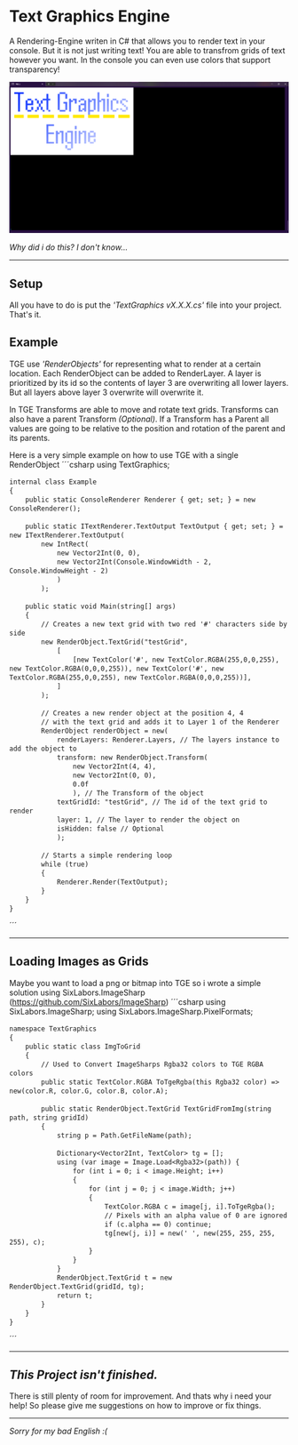

# Text Graphics Engine
A Rendering-Engine writen in C# that allows you to render text in your console.
But it is not just writing text! You are able to transfrom grids of text however you want.
In the console you can even use colors that support transparency!

![Example Image inside the Console](https://github.com/Mathias2246/Text-Graphics-Engine/blob/master/example.png)

*Why did i do this? I don't know...*

***
## Setup
All you have to do is put the *'TextGraphics vX.X.X.cs'* file into your project.
That's it.

## Example
TGE use *'RenderObjects'* for representing what to render at a certain location.
Each RenderObject can be added to RenderLayer.
A layer is prioritized by its id so the contents of layer 3 are overwriting all lower layers.
But all layers above layer 3 overwrite will overwrite it.

In TGE Transforms are able to move and rotate text grids.
Transforms can also have a parent Transform *(Optional)*.
If a Transform has a Parent all values are going to be relative to the position and rotation
of the parent and its parents.

Here is a very simple example on how to use TGE with a single RenderObject
´´´csharp
    using TextGraphics;
    
    internal class Example
    {
	    public static ConsoleRenderer Renderer { get; set; } = new ConsoleRenderer();

	    public static ITextRenderer.TextOutput TextOutput { get; set; } = new ITextRenderer.TextOutput(
	        new IntRect(
	            new Vector2Int(0, 0),
	            new Vector2Int(Console.WindowWidth - 2, Console.WindowHeight - 2)
	            )
	        );

	    public static void Main(string[] args)
	    {
	        // Creates a new text grid with two red '#' characters side by side
	        new RenderObject.TextGrid("testGrid", 
	            [
	                [new TextColor('#', new TextColor.RGBA(255,0,0,255), new TextColor.RGBA(0,0,0,255)), new TextColor('#', new TextColor.RGBA(255,0,0,255), new TextColor.RGBA(0,0,0,255))],
	            ]
	        );

	        // Creates a new render object at the position 4, 4
	        // with the text grid and adds it to Layer 1 of the Renderer
	        RenderObject renderObject = new(
	            renderLayers: Renderer.Layers, // The layers instance to add the object to
	            transform: new RenderObject.Transform(
	                new Vector2Int(4, 4),
	                new Vector2Int(0, 0),
	                0.0f
	                ), // The Transform of the object
	            textGridId: "testGrid", // The id of the text grid to render
	            layer: 1, // The layer to render the object on
	            isHidden: false // Optional
	            );

	        // Starts a simple rendering loop
	        while (true)
	        {
	            Renderer.Render(TextOutput);
	        }
	    }
    }
´´´
***
## Loading Images as Grids
Maybe you want to load a png or bitmap into TGE so i wrote a simple solution using SixLabors.ImageSharp (https://github.com/SixLabors/ImageSharp)
´´´csharp
    using SixLabors.ImageSharp;
    using SixLabors.ImageSharp.PixelFormats;
    
    namespace TextGraphics
    {
        public static class ImgToGrid
        {
	        // Used to Convert ImageSharps Rgba32 colors to TGE RGBA colors
            public static TextColor.RGBA ToTgeRgba(this Rgba32 color) => new(color.R, color.G, color.B, color.A);
    
            public static RenderObject.TextGrid TextGridFromImg(string path, string gridId)
            {
                string p = Path.GetFileName(path);
    
                Dictionary<Vector2Int, TextColor> tg = [];
                using (var image = Image.Load<Rgba32>(path)) {
                    for (int i = 0; i < image.Height; i++)
                    {
                        for (int j = 0; j < image.Width; j++)
                        {
                            TextColor.RGBA c = image[j, i].ToTgeRgba();
                            // Pixels with an alpha value of 0 are ignored
                            if (c.alpha == 0) continue;
                            tg[new(j, i)] = new(' ', new(255, 255, 255, 255), c);
                        }
                    }
                }
                RenderObject.TextGrid t = new RenderObject.TextGrid(gridId, tg);
                return t;
            }
        }
    }
´´´

***


## ***This Project isn't finished.***

There is still plenty of room for improvement. And thats why i need your help!
So please give me suggestions on how to improve or fix things.
***
*Sorry for my bad English :(*
